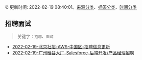 :alarm_clock: 更新时间: 2022-02-19 08:40:01。[来源分类](../README.md)、[标签分类](../TAGS.md)、[时间分类](../TIMELINE.md)

## 招聘面试


> 关键字：`招聘`、`面试`



- [2022-02-19-北京社招-AWS-中国区-招聘信息更新](https://www.v2ex.com/t/835026) 
- [2022-02-19-广州硅谷大厂-Salesforce-后端开发/产品经理招聘](https://www.v2ex.com/t/835016) 